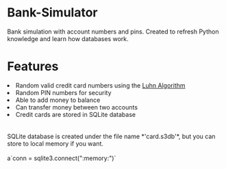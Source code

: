 # Bank-Simulator
Bank simulation with account numbers and pins. Created to refresh Python knowledge and learn how databases work.

<h1> Features </h1>
<li>Random valid credit card numbers using the <a href="https://www.geeksforgeeks.org/luhn-algorithm/">Luhn Algorithm</a></li>
<li>Random PIN numbers for security</li>
<li>Able to add money to balance</li>
<li>Can transfer money between two accounts</li>
<li>Credit cards are stored in SQLite database</li>
<br><br>
SQLite database is created under the file name *'card.s3db'*, but you can store to local memory if you want.
<br><br>
a`conn = sqlite3.connect(":memory:")`
